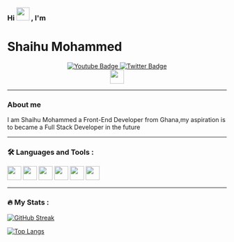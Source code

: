 <div id="header">
  <h3>Hi <span><img src="https://media.giphy.com/media/hvRJCLFzcasrR4ia7z/giphy.gif" width="30px"/> </span> , I'm</h3>
   <h1>Shaihu Mohammed</h1>
</div>

<div id="badges" align="center" >
<!-- <a href="your-linkedin-URL">
    <img src="https://img.shields.io/badge/LinkedIn-blue?style=for-the-badge&logo=linkedin&logoColor=white" alt="LinkedIn Badge"/>
  </a>
  -->
  <a href="https://www.instagram.com/shaihu_mohammed/">
    <img src="https://img.shields.io/badge/Instagram-red?style=for-the-badge&logo=instagram&logoColor=white" alt="Youtube Badge"/>
  </a>
  <a href="https://twitter.com/ShaihuMohammed">
    <img src="https://img.shields.io/badge/Twitter-blue?style=for-the-badge&logo=twitter&logoColor=white" alt="Twitter Badge"/>
  </a>
  <div>
  <img height='32' src="https://komarev.com/ghpvc/?username=shaihumohammed&style=flat-square&color=blue" alt=""/>
    </div>
</div>



---

### About me
<p> I am Shaihu Mohammed  a Front-End Developer  from Ghana,my aspiration  is to became a Full Stack Developer in the future</p>

---

### :hammer_and_wrench: Languages and Tools :
<div>
   <img height="32" width="32" src="https://cdn.simpleicons.org/HTML5" />
   <img height="32" width="32" src="https://cdn.simpleicons.org/CSS3" />
   <img height="32" width="32" src="https://cdn.simpleicons.org/Javascript" />
   <img height="32" width="32" src="https://cdn.simpleicons.org/tailwindcss" />
   <img height="32" width="32" src="https://cdn.simpleicons.org/typescript" />
   <img height="32" width="32" src="https://cdn.simpleicons.org/react" />
</div>

---

### :fire: My Stats :
[![GitHub Streak](http://github-readme-streak-stats.herokuapp.com?user=shaihumohammed&theme=dark&background=000000)](https://git.io/streak-stats)


[![Top Langs](https://github-readme-stats.vercel.app/api/top-langs/?username=shaihumohammed)](https://github.com/anuraghazra/github-readme-stats)



